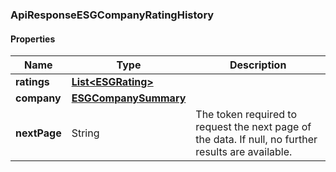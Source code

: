 
[//]: # (CLASS:ApiResponseESGCompanyRatingHistory)

[//]: # (KIND:object)

### ApiResponseESGCompanyRatingHistory

#### Properties

[//]: # (START_DEFINITION)

Name | Type | Description
------------ | ------------- | -------------
**ratings** | [**List&lt;ESGRating&gt;**](ESGRating.md) |  &nbsp;
**company** | [**ESGCompanySummary**](ESGCompanySummary.md) |  &nbsp;
**nextPage** | String | The token required to request the next page of the data. If null, no further results are available. &nbsp;

[//]: # (END_DEFINITION)


[//]: # (CONTAINED_CLASS:ESGRating)


[//]: # (CONTAINED_CLASS:ESGCompanySummary)





